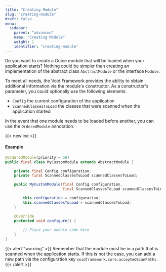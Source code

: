 ```yaml
---
title: "Creating Module"
slug: "creating-module"
draft: false
menu:
  sidebar:
    parent: "advanced"
    name: "Creating Module"
    weight: 1
    identifier: "creating-module"
---
```



Do you want to create a Guice module that will be loaded when your application starts? Nothing could be simpler than creating an implementation of the abstract class `AbstractModule` or the interface `Module`.

To meet all needs, the Void Framework provides the ability to obtain additional information via the module's constructor. As a constructor's parameter, you could optionally use the following elements:

* `Config` the current configuration of the application
* `ScannedClassesToLoad` the classes that were scanned when the application started

In the event that one module needs to be loaded before another, you can use the `OrderedModule` annotation.


{{< newline >}}
#### Example

```java
@OrderedModule(priority = 50)
public final class MyCustomModule extends AbstractModule {

    private final Config configuration;
    private final ScannedClassesToLoad scannedClassesToLoad;

    public MyCustomModule(final Config configuration,
                          final ScannedClassesToLoad scannedClassesToLoad) {

        this.configuration = configuration;
        this.scannedClassesToLoad = scannedClassesToLoad;
    }

    @Override
    protected void configure() {
    
        // Place your module code here
    }
}
```


{{< alert "warning" >}}
Remember that the module must be in a path that is scanned when the application starts. If this is not the case, you can add a new path via the configuration key <code>voidframework.core.acceptedScanPaths</code>.
{{< /alert >}}
